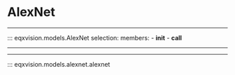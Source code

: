 # AlexNet

---

::: eqxvision.models.AlexNet
    selection:
        members:
            - __init__
            - __call__

---

---

::: eqxvision.models.alexnet.alexnet
